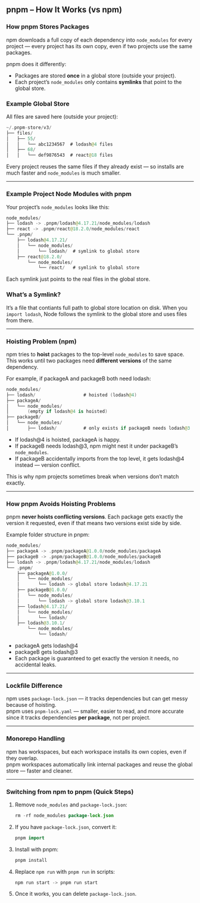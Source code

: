 
## pnpm – How It Works (vs npm)

### How pnpm Stores Packages

npm downloads a full copy of each dependency into `node_modules` for every project — every project has its own copy, even if two projects use the same packages.

pnpm does it differently:  
- Packages are stored **once** in a global store (outside your project).  
- Each project’s `node_modules` only contains **symlinks** that point to the global store.

### Example Global Store

All files are saved here (outside your project):

```kotlin
~/.pnpm-store/v3/
├── files/
│   ├── 55/
│   │   └── abc1234567  # lodash@4 files
│   ├── 68/
│   │   └── def9876543  # react@18 files
```

Every project reuses the same files if they already exist — so installs are much faster and `node_modules` is much smaller.

---

### Example Project Node Modules with pnpm

Your project’s `node_modules` looks like this:

```kotlin
node_modules/
├── lodash -> .pnpm/lodash@4.17.21/node_modules/lodash
├── react -> .pnpm/react@18.2.0/node_modules/react
└── .pnpm/
    ├── lodash@4.17.21/
    │   └── node_modules/
    │       └── lodash/  # symlink to global store
    ├── react@18.2.0/
        └── node_modules/
            └── react/   # symlink to global store
```

Each symlink just points to the real files in the global store.

### What’s a Symlink?

It’s a file that contiants full path to global store location on disk. When you `import lodash`, Node follows the symlink to the global store and uses files from there.

---

### Hoisting Problem (npm)

npm tries to **hoist** packages to the top-level `node_modules` to save space. This works until two packages need **different versions** of the same dependency.

For example, if packageA and packageB both need lodash:

```kotlin
node_modules/
├── lodash/                  # hoisted (lodash@4)
├── packageA/
│   └── node_modules/
│       (empty if lodash@4 is hoisted)
├── packageB/
│   └── node_modules/
│       ├── lodash/          # only exists if packageB needs lodash@3
```

- If lodash@4 is hoisted, packageA is happy.
- If packageB needs lodash@3, npm might nest it under packageB’s `node_modules`.
- If packageB accidentally imports from the top level, it gets lodash@4 instead — version conflict.

This is why npm projects sometimes break when versions don’t match exactly.

---

### How pnpm Avoids Hoisting Problems

pnpm **never hoists conflicting versions**. Each package gets exactly the version it requested, even if that means two versions exist side by side.

Example folder structure in pnpm:

```kotlin
node_modules/
├── packageA -> .pnpm/packageA@1.0.0/node_modules/packageA
├── packageB -> .pnpm/packageB@1.0.0/node_modules/packageB
├── lodash -> .pnpm/lodash@4.17.21/node_modules/lodash
└── .pnpm/
    ├── packageA@1.0.0/
    │   └── node_modules/
    │       └── lodash -> global store lodash@4.17.21
    ├── packageB@1.0.0/
    │   └── node_modules/
    │       └── lodash -> global store lodash@3.10.1
    ├── lodash@4.17.21/
    │   └── node_modules/
    │       └── lodash/
    ├── lodash@3.10.1/
        └── node_modules/
            └── lodash/
```

- packageA gets lodash@4  
- packageB gets lodash@3  
- Each package is guaranteed to get exactly the version it needs, no accidental leaks.

---

### Lockfile Difference

npm uses `package-lock.json` — it tracks dependencies but can get messy because of hoisting.  
pnpm uses `pnpm-lock.yaml` — smaller, easier to read, and more accurate since it tracks dependencies **per package**, not per project.

---

### Monorepo Handling

npm has workspaces, but each workspace installs its own copies, even if they overlap.  
pnpm workspaces automatically link internal packages and reuse the global store — faster and cleaner.

---

### Switching from npm to pnpm (Quick Steps)

1. Remove `node_modules` and `package-lock.json`:

    ```kotlin
    rm -rf node_modules package-lock.json
    ```

2. If you have `package-lock.json`, convert it:

    ```kotlin
    pnpm import
    ```

3. Install with pnpm:

    ```kotlin
    pnpm install
    ```

4. Replace `npm run` with `pnpm run` in scripts:

    ```kotlin
    npm run start -> pnpm run start
    ```

5. Once it works, you can delete `package-lock.json`.

